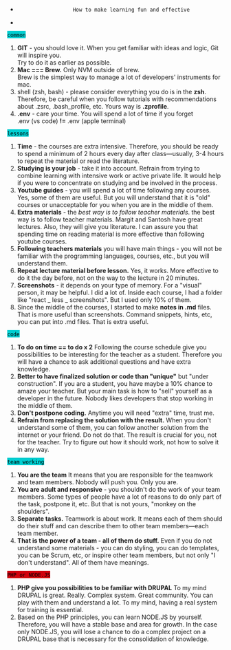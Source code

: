 -
						How to make learning fun and effective

-
<mark style="background: #00ced1!important">`common`</mark>

1. **GIT** - you should love it. When you get familiar with ideas and logic, Git will inspire you. <br>Try to do it as earlier as possible.
2. **Mac === Brew.** Only NVM outside of brew. <br>Brew is the simplest way to manage a lot of developers' instruments for mac.
3. shell (zsh, bash) - please consider everything you do is in the **zsh**. Therefore, be careful when you follow tutorials with recommendations about .zsrc, .bash_profile, etc. Yours way is **.zprofile**. 
4. **.env** - care your time. You will spend a lot of time if you forget 		
.env (vs code) **!=** .env (apple terminal)

<mark style="background: #00ced1!important">`lessons`</mark>

1. **Time** - the courses are extra intensive. Therefore, you should be ready to spend a minimum of 2 hours every day after class—usually, 3-4 hours to repeat the material or read the literature.
2. **Studying is your job** - take it into account. Refrain from trying to combine learning with intensive work or active private life. It would help if you were to concentrate on studying and be involved in the process.
3. **Youtube guides** - you will spend a lot of time following any courses. Yes, some of them are useful. But you will understand that it is "old" courses or unacceptable for you when you are in the middle of them.
4. **Extra materials** - the _best way is to follow teacher materials_. the best way is to follow teacher materials. Margit and Santosh have great lectures. Also, they will give you literature. I can assure you that spending time on reading material is more effective than following youtube courses.
5. **Following teachers materials** you will have main things - you will not be familiar with the programming languages, courses, etc., but you will understand them.
6. **Repeat lecture material before lesson.** Yes, it works. More effective to do it the day before, not on the way to the lecture in 20 minutes.
7. **Screenshots** - it depends on your type of memory. For a "visual" person, it may be helpful. I did a lot of. Inside each course, I had a folder like "react _ less _ screenshots". But I used only 10% of them.
8. Since the middle of the courses, I started to make **notes in .md** files. That is more useful than screenshots. Command snippets, hints, etc, you can put into .md files. That is extra useful.


<mark style="background: #00ced1!important">`code`</mark>

1. **To do on time == to do x 2** Following the course schedule give you possibilities to be interesting for the teacher as a student. Therefore you will have a chance to ask additional questions and have extra knowledge.
2. **Better to have finalized solution or code than "unique"** but "under construction". If you are a student, you have maybe a 10% chance to amaze your teacher. But your main task is how to "sell" yourself as a developer in the future. Nobody likes developers that stop working in the middle of them.
3. **Don't postpone coding.** Anytime you will need "extra" time, trust me.
4. **Refrain from replacing the solution with the result.** When you don't understand some of them, you can follow another solution from the internet or your friend. Do not do that. The result is crucial for you, not for the teacher. Try to figure out how it should work, not how to solve it in any way.

<mark style="background: #00ced1!important">`team working`</mark>

1. **You are the team** It means that you are responsible for the teamwork and team members. Nobody will push you. Only you are.
2. **You are adult and responsive** - you shouldn't do the work of your team members. Some types of people have a lot of reasons to do only part of the task, postpone it, etc. But that is not yours, "monkey on the shoulders".
3. **Separate tasks.** Teamwork is about work. It means each of them should do their stuff and can describe them to other team members—each team member. 
4. **That is the power of a team - all of them do stuff.** Even if you do not understand some materials - you can do styling, you can do templates, you can be Scrum, etc, or inspire other team members, but not only "I don't understand". All of them have meanings.

<mark style="background: #d1000d!important">`PHP or NODE.JS`</mark>

1. **PHP give you possibilities to be familiar with DRUPAL** To my mind DRUPAL is great. Really. Complex system. Great community. You can play with them and understand a lot. To my mind, having a real system for training is essential.
2. Based on the PHP principles, you can learn NODE.JS by yourself. Therefore, you will have a stable base and area for growth. In the case only NODE.JS, you will lose a chance to do a complex project on a DRUPAL base that is necessary for the consolidation of knowledge.  
 
